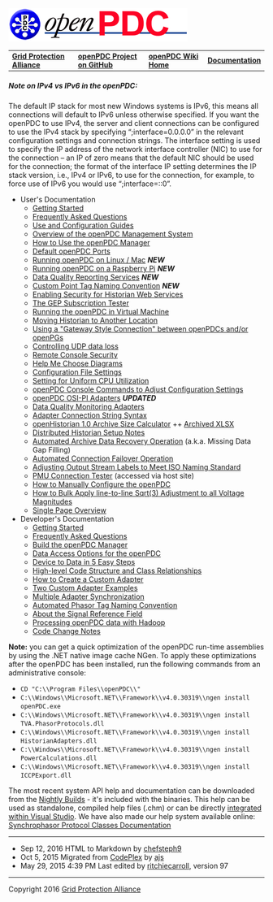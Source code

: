[![The Open Source Phasor Data Concentrator](https://raw.githubusercontent.com/GridProtectionAlliance/openPDC/master/Source/Documentation/wiki/openPDC_Logo.png)](https://github.com/GridProtectionAlliance/openPDC/tree/master/Source/Documentation/wiki/openPDC_Home.md)

|   |   |   |   |
|---|---|---|---|
| **[Grid Protection Alliance](http://www.gridprotectionalliance.org)** | **[openPDC Project on GitHub](https://github.com/GridProtectionAlliance/openPDC)** | **[openPDC Wiki Home](Home)** | **[Documentation](Documentation)** |

##### Note on IPv4 vs IPv6 in the openPDC:

The default IP stack for most new Windows systems is IPv6, this means all connections will default to IPv6 unless otherwise specified. If you want the openPDC to use IPv4, the server and client connections can be configured to use the IPv4 stack by specifying “;interface=0.0.0.0” in the relevant configuration settings and connection strings. The interface setting is used to specify the IP address of the network interface controller (NIC) to use for the connection – an IP of zero means that the default NIC should be used for the connection; the format of the interface IP setting determines the IP stack version, i.e., IPv4 or IPv6, to use for the connection, for example, to force use of IPv6 you would use “;interface=::0”.

-  User's Documentation
    -  [Getting Started](GettingStarted)
    -  [Frequently Asked Questions](FAQ)
    -  [Use and Configuration Guides](UseAndConfigurationGuides)
    -  [Overview of the openPDC Management System](IntroducingTheOpenPDCManager)
    -  [How to Use the openPDC Manager](OpenPDCManagerConfiguration)
    -  [Default openPDC Ports](https://github.com/GridProtectionAlliance/openPDC/blob/master/Source/Documentation/wiki/FAQ.files/Default_openPDC_Ports.rtf "Default openPDC Ports")
    -  [Running openPDC on Linux / Mac](RunningOpenPDCOnLinuxAndMac) _**NEW**_
    -  [Running openPDC on a Raspberry Pi](RunningOpenPDCOnARaspberryPi) _**NEW**_
    -  [Data Quality Reporting Services](OpenPDCDataQualityReports) _**NEW**_
    -  [Custom Point Tag Naming Convention](CustomPointTagNamingConvention) _**NEW**_
    -  [Enabling Security for Historian Web Services](EnablingSecurityForHistorianWebServices.md)
    -  [The GEP Subscription Tester](GEPSubscriptionTester.md)
    -  [Running the openPDC in Virtual Machine](RunningOpenPDCInVirtualMachine)
    -  [Moving Historian to Another Location](MoveLocalHistorianToAnotherFolder)
    -  [Using a "Gateway Style Connection" between openPDCs and/or openPGs](UsingAGatewayStyleConnectionBetweenOpenPDCsAndForOpenPGs)
    -  [Controlling UDP data loss](ControllingUDPDataLoss)
    -  [Remote Console Security](RemoteConsoleSecurity)
    -  [Help Me Choose Diagrams](HelpMeChooseDiagrams)
    -  [Configuration File Settings](ConfigFile)
    -  [Setting for Uniform CPU Utilization](SettingsForUniformCPUUtilization)
    -  [openPDC Console Commands to Adjust Configuration Settings](ConfigurationCommands)
    -  [openPDC OSI-PI Adapters](OSI-PIAdapters) _**UPDATED**_
    -  [Data Quality Monitoring Adapters](DataQualityMonitoring)
    -  [Adapter Connection String Syntax](ConnectionStrings)
    -  [openHistorian 1.0 Archive Size Calculator](https://docs.google.com/spreadsheet/ccc?key=0AsRzeFw8l0JLdDNjN3hscml2ZV9SWVZGOS1jT0lqOWc&usp=sharing) ++ [Archived XLSX](https://github.com/GridProtectionAlliance/openPDC/blob/master/Source/Documentation/wiki/Use_and_Configuration_Guides.files/Archive_Sizing_Spreadsheet_473120.xlsx)
    -  [Distributed Historian Setup Notes](HistorianDistributionNotes)
    -  [Automated Archive Data Recovery Operation](AutomatedArchiveDataRecoveryOperation)  (a.k.a. Missing Data Gap Filling)
    -  [Automated Connection Failover Operation](AutomatedConnectionFailover.md)
    -  [Adjusting Output Stream Labels to Meet ISO Naming Standard](AdjustingOutputStreamLabelsToMeetISONamingConvention)
    -  [PMU Connection Tester](http://pmuconnectiontester.codeplex.com/documentation) (accessed via host site)
    -  [How to Manually Configure the openPDC](ManualConfiguration)
    -  [How to Bulk Apply line-to-line Sqrt(3) Adjustment to all Voltage Magnitudes](HowToBulkApplyLineToLineSqrt3AdjustmentToAllVoltageMagnitudes)
    -  [Single Page Overview](openPDCOverview)
-  Developer's Documentation
    -  [Getting Started](DevelopersGettingStarted)
    -  [Frequently Asked Questions](DevelopersFrequentlyAskedQuestions)
    -  [Build the openPDC Manager](DevelopersBuildTheOpenPDCManager)
    -  [Data Access Options for the openPDC](DevelopersDataAccessOptions)
    -  [Device to Data in 5 Easy Steps](DevelopersDeviceToDataIn5EasySteps)
    -  [High-level Code Structure and Class Relationships](DevelopersAboutTheCode)
    -  [How to Create a Custom Adapter](DevelopersCustomAdapters)
    -  [Two Custom Adapter Examples](DevelopersTwoCustomAdapterExamples)
    -  [Multiple Adapter Synchronization](DevelopersMultipleAdapterSynchronization)
    -  [Automated Phasor Tag Naming Convention](DevelopersAutomatedPhasorTagNamingConvention)
    -  [About the Signal Reference Field](DevelopersAboutTheSignalReference)
    -  [Processing openPDC data with Hadoop](DevelopersUsingHadoop)
    -  [Code Change Notes](DevelopersCodeChangeNotes)

**Note:** you can get a quick optimization of the openPDC run-time assemblies by using the .NET native image cache NGen. To apply these optimizations after the openPDC has been installed, run the following commands from an administrative console:

-  ```CD "C:\\Program Files\\openPDC\\"```
-  ```C:\\Windows\\Microsoft.NET\\Framework\\v4.0.30319\\ngen install openPDC.exe```
-  ```C:\\Windows\\Microsoft.NET\\Framework\\v4.0.30319\\ngen install TVA.PhasorProtocols.dll```
-  ```C:\\Windows\\Microsoft.NET\\Framework\\v4.0.30319\\ngen install HistorianAdapters.dll```
-  ```C:\\Windows\\Microsoft.NET\\Framework\\v4.0.30319\\ngen install PowerCalculations.dll```
-  ```C:\\Windows\\Microsoft.NET\\Framework\\v4.0.30319\\ngen install ICCPExport.dll```

The most recent system API help and documentation can be downloaded from the [Nightly Builds](NightlyBuilds) - it's included with the binaries. This help can be used as standalone, compiled help files (.chm) or can be directly [integrated within Visual Studio](DevelopersGettingStarted). We have also made our help system available online: [Synchrophasor Protocol Classes Documentation](http://www.gridsolutions.org/NightlyBuilds/openPDC/Help/)

---
- Sep 12, 2016 HTML to Markdown by [chefsteph9](https://github.com/chefsteph9)
- Oct 5, 2015 Migrated from [CodePlex](http://openpdc.codeplex.com/documentation) by [ajs](https://github.com/ajstadlin)
- May 29, 2015 4:39 PM Last edited by [ritchiecarroll](https://github.com/ritchiecarroll), version 97
---

Copyright 2016 [Grid Protection Alliance](http://www.gridprotectionalliance.org)
